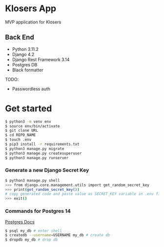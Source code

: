 # Klosers App

MVP application for Klosers

## Back End
- Python 3.11.2
- Django 4.2
- Django Rest Framework 3.14
- Postgres DB
- Black formatter

TODO:
- Passwordless auth

# Get started

```bash
$ python3 -m venv env
$ source env/bin/activate
$ git clone URL
$ cd REPO_NAME
$ touch .env
$ pip3 install -r requirements.txt
$ python3 manage.py migrate
$ python3 manage.py createsuperuser
$ python3 manage.py runserver
```

### Generate a new Django Secret Key

```bash
$ python3 manage.py shell
>>> from django.core.management.utils import get_random_secret_key
>>> print(get_random_secret_key()) 
# copy generated code and paste value as SECRET_KEY variable in .env file
>>> exit()
```


### Commands for Postgres 14
[Postgres Docs](https://www.postgresql.org/docs/14/)

```bash
$ psql my_db # enter shell
$ createdb --username=USERNAME my_db # create db
$ dropdb my_db # drop db
```